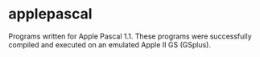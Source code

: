# applepascal
Programs written for Apple Pascal 1.1.
These programs were successfully compiled and executed on an emulated Apple II GS (GSplus).
